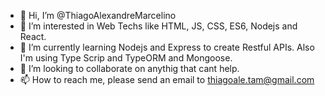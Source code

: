 - 👋 Hi, I’m @ThiagoAlexandreMarcelino
- 👀 I’m interested in Web Techs like HTML, JS, CSS, ES6, Nodejs and React. 
- 🌱 I’m currently learning Nodejs and Express to create Restful APIs. Also I'm using Type Scrip and TypeORM and Mongoose.
- 💞️ I’m looking to collaborate on anythig that cant help.
- 📫 How to reach me, please send an email to thiagoale.tam@gmail.com

<!---
ThiagoAlexandreMarcelino/ThiagoAlexandreMarcelino is a ✨ special ✨ repository because its `README.md` (this file) appears on your GitHub profile.
You can click the Preview link to take a look at your changes.
--->
